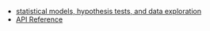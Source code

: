 * [statistical models, hypothesis tests, and data exploration](https://www.statsmodels.org/stable/index.html)
* [API Reference](https://www.statsmodels.org/stable/api.html)
